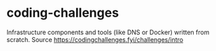 # coding-challenges
Infrastructure components and tools (like DNS or Docker) written from scratch. Source https://codingchallenges.fyi/challenges/intro
